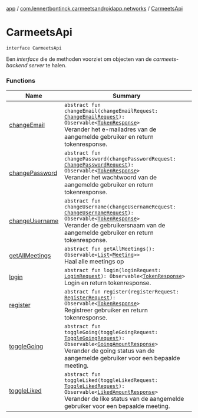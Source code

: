 [app](../../index.md) / [com.lennertbontinck.carmeetsandroidapp.networks](../index.md) / [CarmeetsApi](./index.md)

# CarmeetsApi

`interface CarmeetsApi`

Een *interface* die de methoden voorziet om objecten van de *carmeets-backend server* te halen.

### Functions

| Name | Summary |
|---|---|
| [changeEmail](change-email.md) | `abstract fun changeEmail(changeEmailRequest: `[`ChangeEmailRequest`](../../com.lennertbontinck.carmeetsandroidapp.networks.requests/-change-email-request/index.md)`): Observable<`[`TokenResponse`](../../com.lennertbontinck.carmeetsandroidapp.networks.responses/-token-response/index.md)`>`<br>Verander het e-mailadres van de aangemelde gebruiker en return tokenresponse. |
| [changePassword](change-password.md) | `abstract fun changePassword(changePasswordRequest: `[`ChangePasswordRequest`](../../com.lennertbontinck.carmeetsandroidapp.networks.requests/-change-password-request/index.md)`): Observable<`[`TokenResponse`](../../com.lennertbontinck.carmeetsandroidapp.networks.responses/-token-response/index.md)`>`<br>Verander het wachtwoord van de aangemelde gebruiker en return tokenresponse. |
| [changeUsername](change-username.md) | `abstract fun changeUsername(changeUsernameRequest: `[`ChangeUsernameRequest`](../../com.lennertbontinck.carmeetsandroidapp.networks.requests/-change-username-request/index.md)`): Observable<`[`TokenResponse`](../../com.lennertbontinck.carmeetsandroidapp.networks.responses/-token-response/index.md)`>`<br>Verander de gebruikersnaam van de aangemelde gebruiker en return tokenresponse. |
| [getAllMeetings](get-all-meetings.md) | `abstract fun getAllMeetings(): Observable<`[`List`](https://kotlinlang.org/api/latest/jvm/stdlib/kotlin.collections/-list/index.html)`<`[`Meeting`](../../com.lennertbontinck.carmeetsandroidapp.models/-meeting/index.md)`>>`<br>Haal alle meetings op |
| [login](login.md) | `abstract fun login(loginRequest: `[`LoginRequest`](../../com.lennertbontinck.carmeetsandroidapp.networks.requests/-login-request/index.md)`): Observable<`[`TokenResponse`](../../com.lennertbontinck.carmeetsandroidapp.networks.responses/-token-response/index.md)`>`<br>Login en return tokenresponse. |
| [register](register.md) | `abstract fun register(registerRequest: `[`RegisterRequest`](../../com.lennertbontinck.carmeetsandroidapp.networks.requests/-register-request/index.md)`): Observable<`[`TokenResponse`](../../com.lennertbontinck.carmeetsandroidapp.networks.responses/-token-response/index.md)`>`<br>Registreer gebruiker en return tokenresponse. |
| [toggleGoing](toggle-going.md) | `abstract fun toggleGoing(toggleGoingRequest: `[`ToggleGoingRequest`](../../com.lennertbontinck.carmeetsandroidapp.networks.requests/-toggle-going-request/index.md)`): Observable<`[`GoingAmountResponse`](../../com.lennertbontinck.carmeetsandroidapp.networks.responses/-going-amount-response/index.md)`>`<br>Verander de going status van de aangemelde gebruiker voor een bepaalde meeting. |
| [toggleLiked](toggle-liked.md) | `abstract fun toggleLiked(toggleLikedRequest: `[`ToggleLikedRequest`](../../com.lennertbontinck.carmeetsandroidapp.networks.requests/-toggle-liked-request/index.md)`): Observable<`[`LikedAmountResponse`](../../com.lennertbontinck.carmeetsandroidapp.networks.responses/-liked-amount-response/index.md)`>`<br>Verander de like status van de aangemelde gebruiker voor een bepaalde meeting. |
